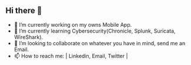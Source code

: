 ## Hi there 👋

- 🔭 I’m currently working on my owns Mobile App.
- 🌱 I’m currently learning Cybersecurity(Chronicle, Splunk, Suricata, WireShark).
- 👯 I’m looking to collaborate on whatever you have in mind, send me an Email.
- 📫 How to reach me: | Linkedin, Email, Twitter |
